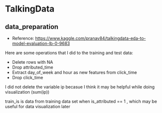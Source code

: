 # TalkingData


## data_preparation
- Reference: https://www.kaggle.com/pranav84/talkingdata-eda-to-model-evaluation-lb-0-9683

Here are some operations that I did to the training and test data:
- Delete rows with NA
- Drop attributed_time
- Extract day_of_week and hour as new features from click_time
- Drop click_time

I did not delete the variable ip becasue I think it may be helpful while doing visualization (sum(ip))

train_is is data from training data set when is_attributed == 1 , which may be useful for data visualization later
